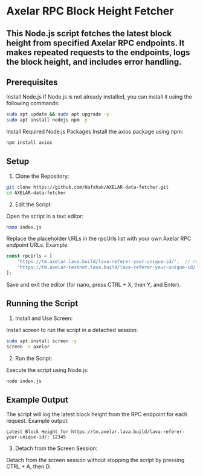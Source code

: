 # Axelar RPC Block Height Fetcher

## This Node.js script fetches the latest block height from specified Axelar RPC endpoints. It makes repeated requests to the endpoints, logs the block height, and includes error handling.


## Prerequisites
Install Node.js
If Node.js is not already installed, you can install it using the following commands:
```bash 
sudo apt update && sudo apt upgrade -y
sudo apt install nodejs npm -y
```
Install Required Node.js Packages
Install the axios package using npm:
```bash 
npm install axios
```
## Setup
1. Clone the Repository:
```bash 
git clone https://github.com/Hafxhak/AXELAR-data-fetcher.git
cd AXELAR-data-fetcher 
```
2. Edit the Script:

Open the script in a text editor:

```bash 
nano index.js
```
Replace the placeholder URLs in the rpcUrls list with your own Axelar RPC endpoint URLs. Example:
```javascript
const rpcUrls = [
    'https://tm.axelar.lava.build/lava-referer-your-unique-id/',  // replace with your main-net RPC
    'https://tm.axelar-testnet.lava.build/lava-referer-your-unique-id/',  // replace with your test-net RPC
];
```
Save and exit the editor (for nano, press CTRL + X, then Y, and Enter).

## Running the Script

1. Install and Use Screen:

Install screen to run the script in a detached session:
```bash 
sudo apt install screen -y
screen -S axelar
```
2. Run the Script:

Execute the script using Node.js:
```bash 
node index.js
```
## Example Output
The script will log the latest block height from the RPC endpoint for each request. Example output:

```plaintext
Latest Block Height for https://tm.axelar.lava.build/lava-referer-your-unique-id/: 12345
```
3. Detach from the Screen Session:

Detach from the screen session without stopping the script by pressing CTRL + A, then D.

